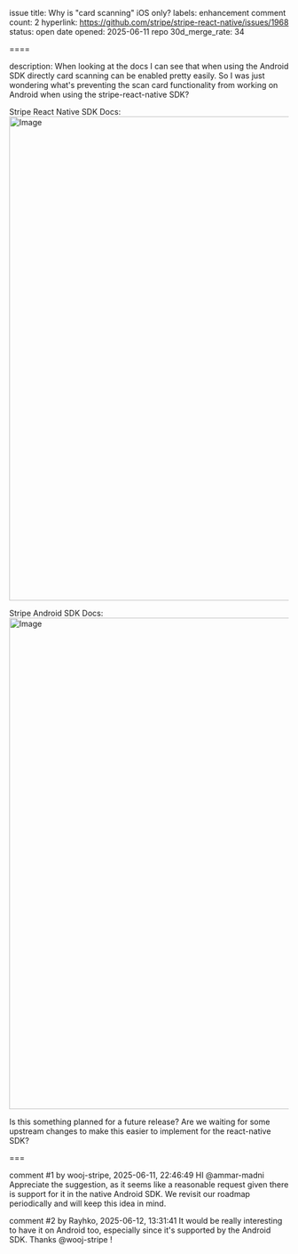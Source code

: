 issue title: Why is "card scanning" iOS only?
labels: enhancement
comment count: 2
hyperlink: https://github.com/stripe/stripe-react-native/issues/1968
status: open
date opened: 2025-06-11
repo 30d_merge_rate: 34

====

description:
When looking at the docs I can see that when using the Android SDK directly card scanning can be enabled pretty easily. So I was just wondering what's preventing the scan card functionality from working on Android when using the stripe-react-native SDK?

Stripe React Native SDK Docs:
<img width="871" alt="Image" src="https://github.com/user-attachments/assets/10ded6c4-7e04-409b-95e4-ab226a031875" />

Stripe Android SDK Docs:
<img width="884" alt="Image" src="https://github.com/user-attachments/assets/43d6e15b-f965-449c-8c00-d184b3047745" />

Is this something planned for a future release?
Are we waiting for some upstream changes to make this easier to implement for the react-native SDK?

===

comment #1 by wooj-stripe, 2025-06-11, 22:46:49
HI @ammar-madni Appreciate the suggestion, as it seems like a reasonable request given there is support for it in the native Android SDK. We revisit our roadmap periodically and will keep this idea in mind.

comment #2 by Rayhko, 2025-06-12, 13:31:41
It would be really interesting to have it on Android too, especially since it's supported by the Android SDK.
Thanks @wooj-stripe !
